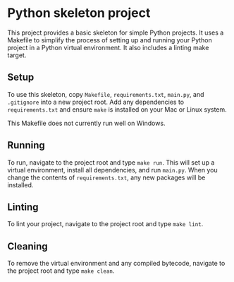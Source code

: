 # Python skeleton project

This project provides a basic skeleton for simple Python projects. It uses a
Makefile to simplify the process of setting up and running your Python project
in a Python virtual environment. It also includes a linting make target.

## Setup

To use this skeleton, copy `Makefile`, `requirements.txt`, `main.py`, and
`.gitignore` into a new project root. Add any dependencies to
`requirements.txt` and ensure `make` is installed on your Mac or Linux system.

This Makefile does not currently run well on Windows.

## Running

To run, navigate to the project root and type `make run`. This will set up a
virtual environment, install all dependencies, and run `main.py`. When you
change the contents of `requirements.txt`, any new packages will be installed.

## Linting

To lint your project, navigate to the project root and type `make lint`.

## Cleaning

To remove the virtual environment and any compiled bytecode, navigate to the
project root and type `make clean`.


